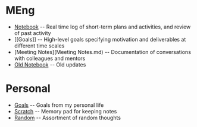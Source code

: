 # MEng

* [Notebook](Notebook.md) -- Real time log of short-term plans and activities, and review of past activity
* [[Goals]] -- High-level goals specifying motivation and deliverables at different time scales
* [Meeting Notes](Meeting Notes.md) -- Documentation of conversations with colleagues and mentors
* [Old Notebook](https://docs.google.com/document/d/1u8A4fiN594Vv0pmaripDU5eR3UOpzhABzLXtUJAT3mc/edit#heading=h.6jcnlzjr20mp) -- Old updates

# Personal

* [Goals](private/Goals.md) -- Goals from my personal life
* [Scratch](private/Scratch.md) -- Memory pad for keeping notes
* [Random](private/Random.md) -- Assortment of random thoughts
